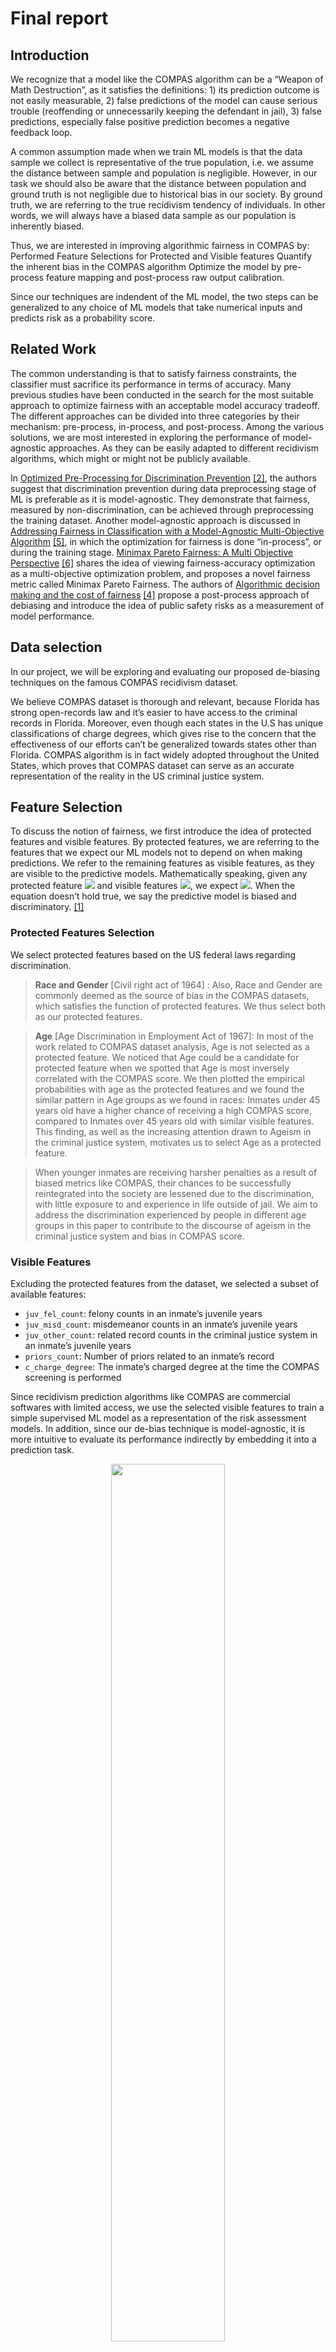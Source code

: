 # Final report
## Introduction 
We recognize that a model like the COMPAS algorithm can be a “Weapon of Math Destruction”, as it satisfies the definitions: 1) its prediction outcome is not easily measurable, 2) false predictions of the model can cause serious trouble (reoffending or unnecessarily keeping the defendant in jail), 3) false predictions, especially false positive prediction becomes a negative feedback loop.

A common assumption made when we train ML models is that the data sample we collect is representative of the true population, i.e. we assume the distance between sample and population is negligible. However, in our task we should also be aware that the distance between population and ground truth is not negligible due to historical bias in our society. By ground truth, we are referring to the true recidivism tendency of individuals. In other words, we will always have a biased data sample as our population is inherently biased. 
 
Thus, we are interested in improving algorithmic fairness in COMPAS by:
Performed Feature Selections for Protected and Visible features
Quantify the inherent bias in the COMPAS algorithm 
Optimize the model by pre-process feature mapping and post-process raw output calibration.

Since our techniques are indendent of the ML model, the two steps can be generalized to any choice of ML models that take numerical inputs and predicts risk as a probability score.

## Related Work
The common understanding is that to satisfy fairness constraints, the classifier must sacrifice its performance in terms of accuracy. Many previous studies have been conducted in the search for the most suitable approach to optimize fairness with an acceptable model accuracy tradeoff. The different approaches can be divided into three categories by their mechanism: pre-process, in-process, and post-process. Among the various solutions, we are most interested in exploring the performance of model-agnostic approaches. As they can be easily adapted to different recidivism algorithms, which might or might not be publicly available.

In [Optimized Pre-Processing for Discrimination Prevention](https://papers.nips.cc/paper/2017/file/9a49a25d845a483fae4be7e341368e36-Paper.pdf) [[2]](#2), the authors suggest that discrimination prevention during data preprocessing stage of ML is preferable as it is model-agnostic. They demonstrate that fairness, measured by non-discrimination, can be achieved through preprocessing the training dataset. Another model-agnostic approach is discussed in [Addressing Fairness in Classification with a Model-Agnostic Multi-Objective Algorithm](https://www.auai.org/uai2021/pdf/uai2021.232.pdf) [[5]](#5), in which the optimization for fairness is done “in-process”, or during the training stage. [Minimax Pareto Fairness: A Multi Objective Perspective](http://proceedings.mlr.press/v119/martinez20a/martinez20a.pdf) [[6]](#6) shares the idea of viewing fairness-accuracy optimization as a multi-objective optimization problem, and proposes a novel fairness metric called Minimax Pareto Fairness. The authors of [Algorithmic decision making and the cost of fairness](https://arxiv.org/abs/1701.08230) [[4]](#4) propose a post-process approach of debiasing and introduce the idea of public safety risks as a measurement of model performance. 


## Data selection
In our project, we will be exploring and evaluating our proposed de-biasing techniques on the famous COMPAS recidivism dataset. 

We believe COMPAS dataset is thorough and relevant, because Florida has strong open-records law and it’s easier to have access to the criminal records in Florida. Moreover, even though each states in the U.S has unique classifications of charge degrees, which gives rise to the concern that the effectiveness of our efforts can’t be generalized towards states other than Florida. COMPAS algorithm is in fact widely adopted throughout the United States, which proves that COMPAS dataset can serve as an accurate representation of the reality in the US criminal justice system. 


## Feature Selection
To discuss the notion of fairness, we first introduce the idea of protected features and visible features. By protected features, we are referring to the features that we expect our ML models not to depend on when making predictions. We refer to the remaining features as visible features, as they are visible to the predictive models. Mathematically speaking, given any protected feature <img src="https://render.githubusercontent.com/render/math?math=d\in D"> and visible features <img src="https://render.githubusercontent.com/render/math?math=x\in X">, we expect <img src="https://render.githubusercontent.com/render/math?math=Pr(prediction|d, x)=Pr(prediction|x)">. When the equation doesn’t hold true, we say the predictive model is biased and discriminatory. [[1]](#1) 

### Protected Features Selection
We select protected features based on the US federal laws regarding discrimination. 
> **Race and Gender** [Civil right act of 1964] :
Also, Race and Gender are commonly deemed as the source of bias in the COMPAS datasets, which satisfies the function of protected features. We thus select both as our protected features.  

> **Age** [Age Discrimination in Employment Act of 1967]: 
In most of the work related to COMPAS dataset analysis, Age is not selected as a protected feature. We noticed that Age could be a candidate for protected feature when we spotted that Age is most inversely correlated with the COMPAS score. We then plotted the empirical probabilities with age as the protected features and we found the similar pattern in Age groups as we found in races: Inmates under 45 years old have a higher chance of receiving a high COMPAS score, compared to Inmates over 45 years old with similar visible features. This finding, as well as the increasing attention drawn to Ageism in the criminal justice system, motivates us to select Age as a protected feature. 

> When younger inmates are receiving harsher penalties as a result of biased metrics like COMPAS, their chances to be successfully reintegrated into the society are lessened due to the discrimination, with little exposure to and experience in life outside of jail. We aim to address the discrimination experienced by people in different age groups in this paper to contribute to the discourse of ageism in the criminal justice system and bias in COMPAS score. 


### Visible Features
Excluding the protected features from the dataset, we selected a subset of available features: 
- `juv_fel_count`: felony counts in an inmate’s juvenile years
- `juv_misd_count`: misdemeanor counts in an inmate’s juvenile years
- `juv_other_count`: related record counts in the criminal justice system in an inmate’s juvenile years
- `priors_count`: Number of priors related to an inmate’s record
- `c_charge_degree`: The inmate’s charged degree at the time the COMPAS screening is performed

Since recidivism prediction algorithms like COMPAS are commercial softwares with limited access, we use the selected visible features to train a simple supervised ML model as a representation of the risk assessment models. In addition, since our de-bias technique is model-agnostic, it is more intuitive to evaluate its performance indirectly by embedding it into a prediction task. 

<p align="center">
<img src="./img/roc_new.png" width="60%"/>
</p>

The ROC curve above shows that a <img src="https://render.githubusercontent.com/render/math?math=l_1">-regularized Logistic regression model can serve as a reasonable baseline risk assessment model in place of the original COMPAS model in our project. To evaluate the effectiveness of our de-bias technique, we will compare the difference between the performance of the risk assessment model with and without applying our de-bias technique. We will discuss the metrics for quantifying model performance in the "metric" section later. 
 
 *note, the prediction labels of the logistic regressor and the COMPAS system used in the ROC plot is different. We will elaborate on this in the next section.

## Defining target variable 

In COMPAS system, two types of risk ratings are presented to the human judges at court: decile scores, and risk suggestions (High risk, Medium risk, Low risk) based on the decile scores. In other words, COMPAS score will not predict whether the individual will recidivate or not. When discussing the discrimination in the COMPAS system, we consider the target variable as the level of risk predicted by COMPAS. When the COMPAS system says low risk and the individual did not recidivate, or when it says medium or high risk, and the individual actually recidivated, we consider it as a true negative; vice versa. 

However, in the rest of the project, we simplify the target to match with the ground truth labels, i.e. whether the inmate is predicted "will recidivate" and whether the inmate actually went on to recidivate after being released. This is also the case in our Logistic regression model. 

## Uncover the discrimination and bias that exists in the COMPAS Score
<p align="center">
<img src="./img/rec_race.png" width="45%"/><img src="./img/nrec_race.png" width="50%"/>
</p>

Without the loss of generality, we chose `Race` as the protected feature to visualize the bias in the COMPAS dataset. We validated the existence of racism in the COMPAS dataset by plotting the above empirical probability distributions of different race groups. For inmates who actually recidivated, Caucasians had a nearly 20% more chance of receiving a low COMPAS score than African Americans and  30% less chance of receiving a high COMPAS score. For inmates who didn’t commit crimes within the window of two years, African Americans have a 20% less chance to receive a low COMPAS score than other races. This illustrates the fact that COMPAS scores are biased towards overestimating the recidivism tendency of African Americans and underestimating the recidivism tendency of other races.

Similar to the discrimination spotted in race, we uncovered discrimination in `Sex` and `Age` Groups, with male and inmates under 25 as the victims of the bias in COMPAS. See Appendix for the corresponding visualizations.

For comparison, below is the empirical probability of being predicted as risky (will recidivate) or not risky (will not recidivate) by the logistic regression model for different racial groups. We can see that the logistic regression model displays similar levels of discimination as COMPAS. 

<img src="./img/lr_rec_race.png" width="50%"/><img src="./img/lr_nrec_race.png" width="50%"/>

## Metrics for measuring the fairness and discrimination in the model 

We consider two kinds of fairness measures: group fairness and individual fairness.

### Group fairness [[2]](#2)

General speaking, for individuals from any two groups in the protected feature, e.g. an African-American individual and a Caucasian individual in the protected feature `race`, we expect a fair model to predict them to risky or not with similar probability. Mathematically, suppose we use distance measure function <img src="https://render.githubusercontent.com/render/math?math=J(\cdot)">, protected feature <img src="https://render.githubusercontent.com/render/math?math=D">, and prediction <img src="https://render.githubusercontent.com/render/math?math=\hat{y}\in Y=\{\text{will recividate},\text{won't recividate}\}">, the bias is measured by :

<!-- $$J(Pr(\hat{y}\in Y|d_1\in D),\enspace Pr(\hat{y}\in Y|d_2\in D))$$ -->
<p align="center">
<img src="https://render.githubusercontent.com/render/math?math=J(Pr(\hat{y}\in Y|d_1\in D),\enspace Pr(\hat{y}\in Y|d_2\in D))">
</p>

A fair model would have <img src="https://render.githubusercontent.com/render/math?math=J(\cdot)\leq \epsilon">, where <img src="https://render.githubusercontent.com/render/math?math=\epsilon"> represents a small value. 

Note, since we have access to the ground truth label, we introduce a small tweak in the above formula to gain a better idea of the discrimination trend:

<!-- $$J(Pr(\hat{y}\in Y|d_1\in D, y=\text{will recividate}),\enspace Pr(\hat{y}\in Y|d_2\in D, y=\text{will recividate}))$$
$$J(Pr(\hat{y}\in Y|d_1\in D, y=\text{won't recividate}),\enspace Pr(\hat{y}\in Y|d_2\in D, y=\text{won't recividate}))$$ -->
<p align="center">
<img src="https://render.githubusercontent.com/render/math?math=J(Pr(\hat{y}\in Y|d_1\in D, y=\text{will recividate}),\enspace Pr(\hat{y}\in Y|d_2\in D, y=\text{will recividate}))">
</p>
<p align="center">
<img src="https://render.githubusercontent.com/render/math?math=J(Pr(\hat{y}\in Y|d_1\in D, y=\text{won't recividate}),\enspace Pr(\hat{y}\in Y|d_2\in D, y=\text{won't recividate}))">
</p>

For a fair model, we expect it to have similar performance for any two groups of the protected features, i.e. very small <img src="https://render.githubusercontent.com/render/math?math=J(\cdot)"> value. 

**Choice of distance measure <img src="https://render.githubusercontent.com/render/math?math=J(\cdot)">**:

We use the idea of Disparate Impact to quantify the COMPAS scoring bias: Disparate Impact, also interpreted as Indirect Discrimination, happens when the protected features are not the direct cause of a judicial decision but they actually have strong correlation to the decision. Measuring the degrees of disparate impact can help examine the bias in the COMPAS dataset. Motivated by the famous 80% rule in sociology, we set 

<!-- $$J(p,\enspace q)=|\frac{p}{q}-1|$$ -->
<p align="center">
<img src="https://render.githubusercontent.com/render/math?math=J(p,\enspace q)=|\frac{p}{q}-1|">
</p>

for probabilities <img src="https://render.githubusercontent.com/render/math?math=p"> and <img src="https://render.githubusercontent.com/render/math?math=q">. When we take <img src="https://render.githubusercontent.com/render/math?math=\epsilon=0.2">, <img src="https://render.githubusercontent.com/render/math?math=J(\cdot)\leq\epsilon"> represents the 80% rule. 

Another group fairness measure we're interested in is Demographic Parity: a measurement very similar to the disparate impact calculation except we care more about the distance between probabilities than the ratio. This is accomplished by setting

<!-- $$J(p,\enspace q)=|p-q|$$ -->
<p align="center">
<img src="https://render.githubusercontent.com/render/math?math=J(p,\enspace q)=|p-q|">
</p>

### Individual Fairness [[3]](#3)

In the previous sections, we calculated the amount of discrimination for different groups of inmates with identical protected features. However, to achieve individual fairness, inmates of the same visible features should be expected to have an identical judicial decision. 

Mathematically, this can be expressed as <img src="https://render.githubusercontent.com/render/math?math=d(x_1,x_2)\leq\epsilon\Rightarrow Pr(\hat{y}|x_1)\approx Pr(\hat{y}|x_2)">, where <img src="https://render.githubusercontent.com/render/math?math=d(x_1,x_2)"> is a distance function, and <img src="https://render.githubusercontent.com/render/math?math=x_1">,<img src="https://render.githubusercontent.com/render/math?math=x_2"> are visible features of two data points. 

## Optimize the tradeoff between fairness and accuracy

We perform the optimization for fairness in two stages: 1) pre-process; 2) post-process.

### Preprocess [[2]](#2)
The goal of the preprocessing step is to find the best randomized mapping from the original data point to a perturbed data point with minimum distortion for each data point in the training set that enables the subsequent model trained to be fairer. To accomplish the goal, we define the following objectives.

**Utility Loss**: In other words, how much valuable information is lost due to the preprocessing step? Since we are distorting the original dataset, we are potentially losing information and introducing artificial signals to the original dataset. Therefore, we would like to measure the difference between the dataset before and after the randomized mapping, which can be done by measuring the distance between the empirical probability distributions with methods like KL-divergence. To minimize the loss of information and added artificial signals, we want to minimize this difference. Mathematically, the objective can be expressed as: 

<!-- $$f(Pr(X,Y),Pr(X',Y'))$$ -->
<p align="center">
<img src="https://render.githubusercontent.com/render/math?math=f(Pr(X,Y),Pr(X',Y'))">
</p>

where <img src="https://render.githubusercontent.com/render/math?math=f"> is a dissimilarity measuring function, e.g. KL-divergence.

**Individual Distortion**: Similar to the idea of minimizing utility loss, we also want to ensure that individual data points are not significantly different after the preprocessing step. To minimize the distortion in individual samples, we minimize the expected difference between data samples before and after the preprocessing step. Mathematically, this can be expressed as the expected distance between each individual data point before and after preprocessing:

<!-- $$\mathbb{E}[\delta((x,y),(x',y'))],\enspace\forall (d,x,y)\in D\times X\times Y$$ -->
<p align="center">
<img src="https://render.githubusercontent.com/render/math?math=\mathbb{E}[\delta((x,y),(x',y'))],\enspace\forall (d,x,y)\in D\times X\times Y">
</p>

where <img src="https://render.githubusercontent.com/render/math?math=\delta(\cdot)"> is a distance function. 

[Optimized Pre-Processing for Discrimination Prevention](https://papers.nips.cc/paper/2017/file/9a49a25d845a483fae4be7e341368e36-Paper.pdf) [[2]](#2) states that the optimal mapping can be found through solving the convex optimization problem below:

<p align="center">
<img src="https://render.githubusercontent.com/render/math?math=\min f(Pr(X,Y), Pr(X', Y'))">
</p>
<p align="center">
<img src="https://render.githubusercontent.com/render/math?math=\text{s.t. }\enspace J(Pr(\hat{y}\in Y|d_1\in D),\enspace Pr(\hat{y}\in Y|d_2\in D))\leq \epsilon_1">
</p>
<p align="center">
<img src="https://render.githubusercontent.com/render/math?math=\mathbb{E}[\delta((x,y),(x',y'))]\leq \epsilon_{2,d},\enspace\forall (d,x,y)\in D\times X\times Y">
</p>
<!-- $$\min f(Pr(X,Y), Pr(X', Y'))$$
$$\text{s.t. } J(Pr(\hat{y}\in Y|d_1\in D),\enspace Pr(\hat{y}\in Y|d_2\in D))\leq \epsilon_1$$
$$\mathbb{E}[\delta((x,y),(x',y'))]\leq \epsilon_{2,d},\enspace\forall (d,x,y)\in D\times X\times Y$$  -->

### Postprocess [[4]](#)
First, we define the idea of a decision function: a function that maps from raw output of risk assessment models to suggestion to human judges. 

Essentially this step can be viewed as calibrating the risk assessment model output so that it is fair across different groups in protected features without sacrificing too much of accuracy. 

## Experiment

To evaluate the fairness pipeline’s effectiveness, we compare the model performance on the same test set with and without the pipeline. The model performance consists of their accuracy, measured as AUC, and their fairness, measured by discrimination statistics, difference in false negative rates, and difference in false positive rates. 

To have a better understanding of how each part of the pipeline contributes to the result, we also validate the model performance with part of the pipeline (e.g. only preprocessing, only postprocessing). 

We select AdaBoost as an example nonlinear model, and repeat the same experiments with AdaBoost to investigate if the fairness pipeline produces similar effects on different models.

In the preprocessing stage, both the features and labels are allowed to be perturbed by the randomized mapping. The objective function was able to be minimized with only 1% of the entries being modified. 

we can see that the model accuracy is nicely preserved compared to the baseline. Under all four setups, the Logistic regression model produces similar ROC curves. Similar to the LR models, AdaBoost Classifiers also retain the same level of accuracy compared to the baseline.

<img src="./img/lr_roc.png" width="50%"/><img src="./img/adaboost_roc.png" width="50%"/>

Recall the formula we provided earlier for measuring disparate impact. The smaller the value of disparate impact, the less discrimination in the prediction. We can see that the transformation step is the most powerful in reducing disparate impact, improving both the area under the curve and disparate impact at the same time. In the plot on the right, we see that the model trained on the preprocessed dataset again produces the most desirable result measured by demographic parity. 

<img src="./img/disparate_impact.png" width="50%"/><img src="./img/demographic_parity.png" width="50%"/>

We have made the argument that false negative rate is related to public safety.  We want to minimize the difference in FNR between groups. Preprocess transformation step improves the prediction result a lot, compared to the slight improvement from the calibration step. The lowest FNR difference between groups we see is when we do both transformation and calibration.

<img src="./img/fnr_lr_bar.png" width="49%"/><img src="./img/fnr_adb_bar.png" width="50%"/>

Recall the objective of the pipeline to optimize both public safety and racial equality. False positives rate difference is high when we have falsely predicted innocent inmates as risky, which could cause recurrent institutionalized bias. Applying transformation alone can significantly reduce the FPR difference between groups for both linear models and ensemble models. However, the FPR difference between groups actually increased in our experiment after the calibration step, which may be due to the fact that the calibration step is primarily optimized toward reduction in FNR difference.


<img src="./img/fpr_lr_bar.png" width="49%"/><img src="./img/fpr_adb_bar.png" width="50%"/>

## Future Research 

From the experiments we’ve done with the ML pipeline, we found that almost no fairness metrics were improved from the addition of postprocess output calibration. One reason to explain the ineffectiveness of the calibration could be the lack of tuning in respect to the prediction threshold of the calibrated score. Moving forward, to explore the potential of our pipeline, we should include the tuning process to find the optimized calibration. 

In Addressing Fairness in Classification with a Model-Agnostic Multi-Objective Algorithm, the author talked about the in-process debias algorithm, which involved minor changes of the model during training time. With the inclusion of preprocess and postprocess optimization methods, in the future, we could incorporate the inprocess optimization during training period to see if the pipeline improves on its fairness metrics and predictive accuracy, 

# Appendix
## discrimination with respect to other protected features visualized
<img src="./img/rec_age.png" width="45%"/><img src="./img/nrec_age.png" width="50%"/>

<img src="./img/rec_sex.png" width="45%"/><img src="./img/nrec_sex.png" width="50%"/>

## References
<a id="1" >[1]</a> 
[Towards Formal Fairness in Machine Learning](https://alexeyignatiev.github.io/assets/pdf/icshms-cp20-preprint.pdf)
A. Ignatiev, M. C. Cooper, M. Siala, E. Hebrard, and J. Marques-Silva
26th International Conference on Principles and Practice of Constraint Programming (CP 2020)
Lecture Notes in Computer Science, vol. 12333, pp. 846–867, 2020

<a id="2">[2]</a> 
[Optimized Pre-Processing for Discrimination Prevention](https://papers.nips.cc/paper/2017/file/9a49a25d845a483fae4be7e341368e36-Paper.pdf)
F. Calmon, D. Wei,B. Vinzamuri,K. Ramamurthy,K. Varshney
31st Conference on Neural Information Processing Systems (NIPS 2017)

<a id="3">[3]</a> 
[Algorithmic Fairness](https://arxiv.org/abs/2001.09784)
D. Pessach, E. Shmueli
ArXiv abs/2001.09784 (2020)

<a id="4">[4]</a> 
[Algorithmic decision making and the cost of fairness](https://arxiv.org/abs/1701.08230)
S. Corbett-Davies, E. Pierson, A. Feller, S. Goel, A. Huq
ArXiv abs/1701.08230 (2017)

<a id="5">[5]</a> 
[Addressing Fairness in Classification with a Model-Agnostic Multi-Objective Algorithm](https://www.auai.org/uai2021/pdf/uai2021.232.pdf)
K. Padh, D. Antognini, E. Lejal-Glaude, B. Faltings, C. Musat
the 37th Conference on Uncertainty in Artificial Intelligence (UAI 2021)

<a id="6">[6]</a> 
[Minimax Pareto Fairness: A Multi Objective Perspective]()
N. Martinez, M. Bertran, G. Sapiro
Proceedings of the 37 th International Conference on Machine
Learning, Online, PMLR 119, 2020

